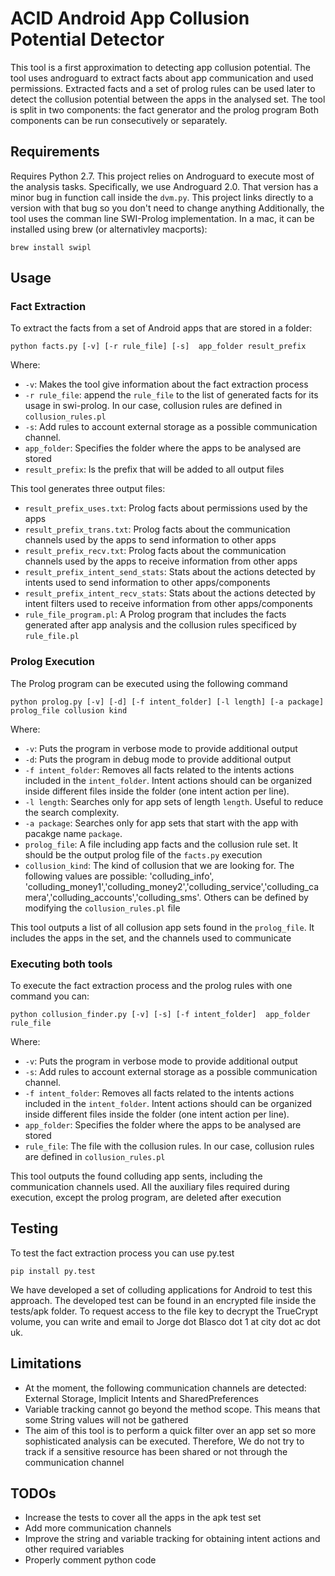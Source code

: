 # ACID Android App Collusion Potential Detector

This tool is a first approximation to detecting app collusion potential. The tool uses androguard to extract facts about
app communication and used permissions. Extracted facts and a set of prolog rules can be used later to detect the collusion
potential between the apps in the analysed set. The tool is split in two components: the fact generator and the prolog program
Both components can be run consecutively or separately.

## Requirements

Requires Python 2.7. This project relies on Androguard to execute most of the analysis tasks. Specifically, we use Androguard 2.0. That version has a minor bug in 
function call inside the `dvm.py`. This project links directly to a version with that bug so you don't need to change anything
Additionally, the tool uses the comman line SWI-Prolog implementation. In a mac, it can be installed using brew (or alternativley macports):
```
brew install swipl
```
## Usage

### Fact Extraction
To extract the facts from a set of Android apps that are stored in a folder:

```
python facts.py [-v] [-r rule_file] [-s]  app_folder result_prefix
```

Where:
- `-v`: Makes the tool give information about the fact extraction process
- `-r rule_file`: append the `rule_file` to the list of generated facts for its usage in swi-prolog. In our case, collusion rules are defined in `collusion_rules.pl`
- `-s`: Add rules to account external storage as a possible communication channel.  
- `app_folder`: Specifies the folder where the apps to be analysed are stored
- `result_prefix`: Is the prefix that will be added to all output files

This tool generates three output files:
- `result_prefix_uses.txt`: Prolog facts about permissions used by the apps
- `result_prefix_trans.txt`: Prolog facts about the communication channels used by the apps to send information to other apps
- `result_prefix_recv.txt`: Prolog facts about the communication channels used by the apps to receive information from other apps
- `result_prefix_intent_send_stats`: Stats about the actions detected by intents used to send information to other apps/components
- `result_prefix_intent_recv_stats`: Stats about the actions detected by intent filters used to receive information from other apps/components
- `rule_file_program.pl`: A Prolog program that includes the facts generated after app analysis and the collusion rules specificed by `rule_file.pl`


### Prolog Execution
The Prolog program can be executed using the following command
```
python prolog.py [-v] [-d] [-f intent_folder] [-l length] [-a package] prolog_file collusion kind
```

Where:
- `-v`: Puts the program in verbose mode to provide additional output
- `-d`: Puts the program in debug mode to provide additional output
- `-f intent_folder`: Removes all facts related to the intents actions included in the `intent_folder`. Intent actions should can be organized inside different files inside the folder (one intent action per line).
- `-l length`: Searches only for app sets of length `length`. Useful to reduce the search complexity.
- `-a package`: Searches only for app sets that start with the app with pacakge name `package`.
- `prolog_file`: A file including app facts and the collusion rule set. It should be the output prolog file of the `facts.py` execution
- `collusion_kind`: The kind of collusion that we are looking for. The following values are possible: 'colluding_info', 'colluding_money1','colluding_money2','colluding_service','colluding_camera','colluding_accounts','colluding_sms'. Others can be defined by modifying the `collusion_rules.pl` file

This tool outputs a list of all collusion app sets found in the `prolog_file`. It includes the apps in the set, and the channels used to communicate
 
### Executing both tools 

To execute the fact extraction process and the prolog rules with one command you can:
```
python collusion_finder.py [-v] [-s] [-f intent_folder]  app_folder rule_file
```

Where:
- `-v`: Puts the program in verbose mode to provide additional output
- `-s`: Add rules to account external storage as a possible communication channel.
- `-f intent_folder`: Removes all facts related to the intents actions included in the `intent_folder`. Intent actions should can be organized inside different files inside the folder (one intent action per line).
- `app_folder`: Specifies the folder where the apps to be analysed are stored
- `rule_file`: The file with the collusion rules. In our case, collusion rules are defined in `collusion_rules.pl`


This tool outputs the found colluding app sents, including the communication channels used. All the auxiliary files required during execution, except the prolog program, are deleted after execution


## Testing

To test the fact extraction process you can use py.test
```
pip install py.test
```

We have developed a set of colluding applications for Android to test this approach. The developed test can be found in an encrypted file inside the tests/apk folder. To request access to the file key to decrypt the TrueCrypt volume, you can write and email to
Jorge dot Blasco dot 1 at city dot ac dot uk.

## Limitations

- At the moment, the following communication channels are detected: External Storage, Implicit Intents and SharedPreferences
- Variable tracking cannot go beyond the method scope. This means that some String values will not be gathered
- The aim of this tool is to perform a quick filter over an app set so more sophisticated analysis can be executed. Therefore, We do not try to track if a sensitive resource has been shared or not through the communication channel


## TODOs
- Increase the tests to cover all the apps in the apk test set
- Add more communication channels
- Improve the string and variable tracking for obtaining intent actions and other required variables
- Properly comment python code
